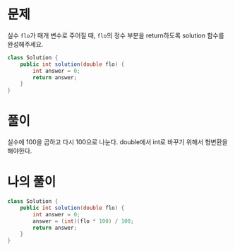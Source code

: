 # 문제

실수 `flo`가 매개 변수로 주어질 때, `flo`의 정수 부분을 return하도록 solution 함수를 완성해주세요.

```java
class Solution {
    public int solution(double flo) {
        int answer = 0;
        return answer;
    }
}
```

# 풀이

실수에 100을 곱하고 다시 100으로 나눈다. double에서 int로 바꾸기 위해서 형변환을 해야한다.

# 나의 풀이

```java
class Solution {
    public int solution(double flo) {
        int answer = 0;
        answer = (int)(flo * 100) / 100;
        return answer;
    }
}
```
